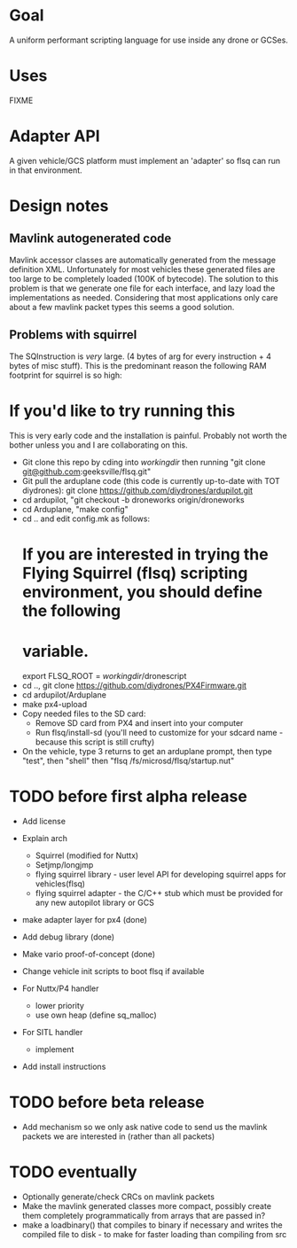 
# Goal
A uniform performant scripting language for use inside any drone or GCSes.

# Uses
FIXME

# Adapter API
A given vehicle/GCS platform must implement an 'adapter' so flsq can run in that environment.

# Design notes

## Mavlink autogenerated code
Mavlink accessor classes are automatically generated from the message
definition XML.  Unfortunately for most vehicles these generated files are too
large to be completely loaded (100K of bytecode).  The solution to this problem
is that we generate one file for each interface, and lazy load the 
implementations as needed.  Considering that most applications only care about
a few mavlink packet types this seems a good solution.

## Problems with squirrel
The SQInstruction is _very_ large. (4 bytes of arg for every instruction + 4 bytes of misc stuff).  This is the predominant reason the following RAM footprint for squirrel is so high:

# If you'd like to try running this

This is very early code and the installation is painful.  Probably not worth the bother unless you and I are collaborating
on this.

* Git clone this repo by cding into _workingdir_ then running "git clone git@github.com:geeksville/flsq.git"
* Git pull the arduplane code (this code is currently up-to-date with TOT diydrones): git clone https://github.com/diydrones/ardupilot.git
* cd ardupilot, "git checkout -b droneworks origin/droneworks
* cd Arduplane, "make config"
* cd .. and edit config.mk as follows:
	# If you are interested in trying the Flying Squirrel (flsq) scripting environment, you should define the following
	# variable.
	export FLSQ_ROOT = _workingdir_/dronescript
* cd .., git clone https://github.com/diydrones/PX4Firmware.git
* cd ardupilot/Arduplane
* make px4-upload
* Copy needed files to the SD card:
  * Remove SD card from PX4 and insert into your computer
  * Run flsq/install-sd (you'll need to customize for your sdcard name - because this script is still crufty)
* On the vehicle, type 3 returns to get an arduplane prompt, then type "test", then "shell" then "flsq /fs/microsd/flsq/startup.nut"

# TODO before first alpha release

* Add license 
* Explain arch
  * Squirrel (modified for Nuttx)
  * Setjmp/longjmp
  * flying squirrel library - user level API for developing squirrel apps for vehicles(flsq)
  * flying squirrel adapter - the C/C++ stub which must be provided for any new autopilot library or GCS

* make adapter layer for px4 (done)
* Add debug library (done)
* Make vario proof-of-concept (done)
* Change vehicle init scripts to boot flsq if available
* For Nuttx/P4 handler
  * lower priority
  * use own heap (define sq_malloc)
* For SITL handler
  * implement
* Add install instructions

# TODO before beta release

* Add mechanism so we only ask native code to send us the mavlink packets we are interested in (rather than all packets)

# TODO eventually

* Optionally generate/check CRCs on mavlink packets
* Make the mavlink generated classes more compact, possibly create them
  completely programmatically from arrays that are passed in?
* make a loadbinary() that compiles to binary if necessary and writes the 
  compiled file to disk - to make for faster loading than compiling from src



